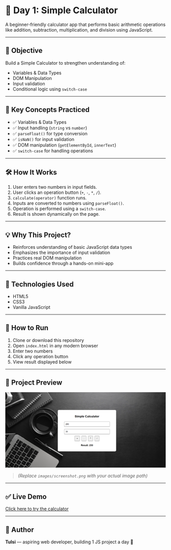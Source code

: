  # 📅 Day 1: Simple Calculator

A beginner-friendly calculator app that performs basic arithmetic operations like addition, subtraction, multiplication, and division using JavaScript.

---

## 📌 Objective

Build a Simple Calculator to strengthen understanding of:

- Variables & Data Types
- DOM Manipulation
- Input validation
- Conditional logic using `switch-case`

---

## 🎯 Key Concepts Practiced

- ✅ Variables & Data Types  
- ✅ Input handling (`string` vs `number`)  
- ✅ `parseFloat()` for type conversion  
- ✅ `isNaN()` for input validation  
- ✅ DOM manipulation (`getElementById`, `innerText`)  
- ✅ `switch-case` for handling operations

---

## 🛠️ How It Works

1. User enters two numbers in input fields.  
2. User clicks an operation button (`+`, `-`, `*`, `/`).  
3. `calculate(operator)` function runs.  
4. Inputs are converted to numbers using `parseFloat()`.  
5. Operation is performed using a `switch-case`.  
6. Result is shown dynamically on the page.

---

## 💡 Why This Project?

- Reinforces understanding of basic JavaScript data types  
- Emphasizes the importance of input validation  
- Practices real DOM manipulation  
- Builds confidence through a hands-on mini-app  

---

## 📝 Technologies Used

- HTML5  
- CSS3  
- Vanilla JavaScript

---

## 📂 How to Run

1. Clone or download this repository  
2. Open `index.html` in any modern browser  
3. Enter two numbers  
4. Click any operation button  
5. View result displayed below

---

## 📸 Project Preview

![Calculator Preview](preview.png)

> *(Replace `images/screenshot.png` with your actual image path)*

---

## ✅ Live Demo

[Click here to try the calculator](https://simple-calculator-five-sandy.vercel.app/)

---

## 🙌 Author

**Tulsi** — aspiring web developer, building 1 JS project a day 🚀
